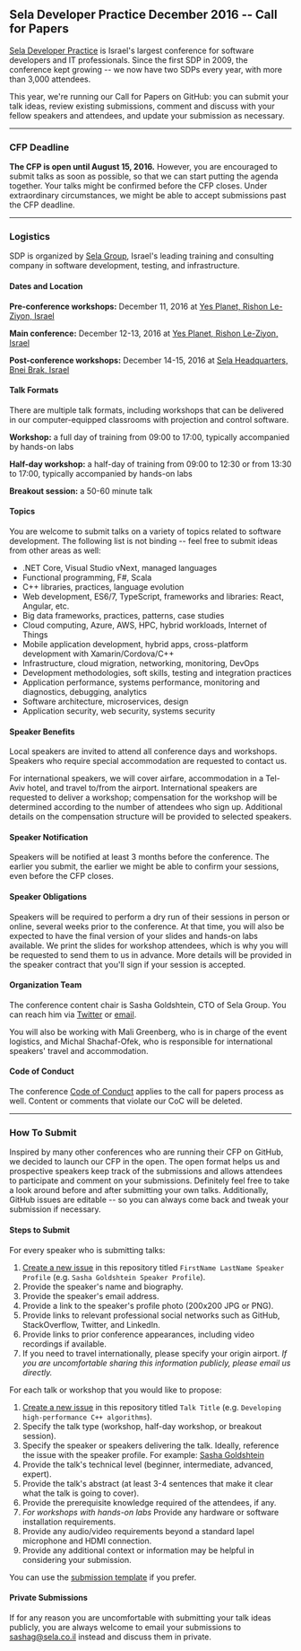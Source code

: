 ## Sela Developer Practice December 2016 -- Call for Papers

[Sela Developer Practice](http://www.seladeveloperpractice.com) is Israel's largest conference for software developers and IT professionals. Since the first SDP in 2009, the conference kept growing -- we now have two SDPs every year, with more than 3,000 attendees.

This year, we're running our Call for Papers on GitHub: you can submit your talk ideas, review existing submissions, comment and discuss with your fellow speakers and attendees, and update your submission as necessary.

- - -

### CFP Deadline

**The CFP is open until August 15, 2016.** However, you are encouraged to submit talks as soon as possible, so that we can start putting the agenda together. Your talks might be confirmed before the CFP closes. Under extraordinary circumstances, we might be able to accept submissions past the CFP deadline.

- - -

### Logistics

SDP is organized by [Sela Group](http://www.selagroup.com), Israel's leading training and consulting company in software development, testing, and infrastructure.

#### Dates and Location

**Pre-conference workshops:** December 11, 2016 at [Yes Planet, Rishon Le-Ziyon, Israel](https://goo.gl/maps/3XxkgadKmgJ2)

**Main conference:** December 12-13, 2016 at [Yes Planet, Rishon Le-Ziyon, Israel](https://goo.gl/maps/3XxkgadKmgJ2)

**Post-conference workshops:** December 14-15, 2016 at [Sela Headquarters, Bnei Brak, Israel](https://goo.gl/maps/S3YBpHJVVe32)

#### Talk Formats

There are multiple talk formats, including workshops that can be delivered in our computer-equipped classrooms with projection and control software.

**Workshop:** a full day of training from 09:00 to 17:00, typically accompanied by hands-on labs

**Half-day workshop:** a half-day of training from 09:00 to 12:30 or from 13:30 to 17:00, typically accompanied by hands-on labs

**Breakout session:** a 50-60 minute talk

#### Topics

You are welcome to submit talks on a variety of topics related to software development. The following list is not binding -- feel free to submit ideas from other areas as well:

* .NET Core, Visual Studio vNext, managed languages
* Functional programming, F#, Scala
* C++ libraries, practices, language evolution
* Web development, ES6/7, TypeScript, frameworks and libraries: React, Angular, etc.
* Big data frameworks, practices, patterns, case studies
* Cloud computing, Azure, AWS, HPC, hybrid workloads, Internet of Things
* Mobile application development, hybrid apps, cross-platform development with Xamarin/Cordova/C++
* Infrastructure, cloud migration, networking, monitoring, DevOps
* Development methodologies, soft skills, testing and integration practices
* Application performance, systems performance, monitoring and diagnostics, debugging, analytics
* Software architecture, microservices, design
* Application security, web security, systems security

#### Speaker Benefits

Local speakers are invited to attend all conference days and workshops. Speakers who require special accommodation are requested to contact us.

For international speakers, we will cover airfare, accommodation in a Tel-Aviv hotel, and travel to/from the airport. International speakers are requested to deliver a workshop; compensation for the workshop will be determined according to the number of attendees who sign up. Additional details on the compensation structure will be provided to selected speakers.

#### Speaker Notification

Speakers will be notified at least 3 months before the conference. The earlier you submit, the earlier we might be able to confirm your sessions, even before the CFP closes.

#### Speaker Obligations

Speakers will be required to perform a dry run of their sessions in person or online, several weeks prior to the conference. At that time, you will also be expected to have the final version of your slides and hands-on labs available. We print the slides for workshop attendees, which is why you will be requested to send them to us in advance. More details will be provided in the speaker contract that you'll sign if your session is accepted.

#### Organization Team

The conference content chair is Sasha Goldshtein, CTO of Sela Group. You can reach him via [Twitter](https://twitter.com/goldshtn) or [email](mailto:sashag@sela.co.il).

You will also be working with Mali Greenberg, who is in charge of the event logistics, and Michal Shachaf-Ofek, who is responsible for international speakers' travel and accommodation.

#### Code of Conduct

The conference [Code of Conduct](coc.md) applies to the call for papers process as well. Content or comments that violate our CoC will be deleted.

- - -

### How To Submit

Inspired by many other conferences who are running their CFP on GitHub, we decided to launch our CFP in the open. The open format helps us and prospective speakers keep track of the submissions and allows attendees to participate and comment on your submissions. Definitely feel free to take a look around before and after submitting your own talks. Additionally, GitHub issues are editable -- so you can always come back and tweak your submission if necessary.

#### Steps to Submit

For every speaker who is submitting talks:

1. [Create a new issue](https://github.com/selagroup/sdp-dec2016-cfp/issues/new) in this repository titled `FirstName LastName Speaker Profile` (e.g. `Sasha Goldshtein Speaker Profile`).
1. Provide the speaker's name and biography.
1. Provide the speaker's email address.
1. Provide a link to the speaker's profile photo (200x200 JPG or PNG).
1. Provide links to relevant professional social networks such as GitHub, StackOverflow, Twitter, and LinkedIn.
1. Provide links to prior conference appearances, including video recordings if available.
1. If you need to travel internationally, please specify your origin airport. *If you are uncomfortable sharing this information publicly, please email us directly.*

For each talk or workshop that you would like to propose:

1. [Create a new issue](https://github.com/selagroup/sdp-dec2016-cfp/issues/new) in this repository titled `Talk Title` (e.g. `Developing high-performance C++ algorithms`).
1. Specify the talk type (workshop, half-day workshop, or breakout session).
1. Specify the speaker or speakers delivering the talk. Ideally, reference the issue with the speaker profile. For example: [Sasha Goldshtein](https://github.com/selagroup/sdp-dec2016-cfp/issues/1)
1. Provide the talk's technical level (beginner, intermediate, advanced, expert).
1. Provide the talk's abstract (at least 3-4 sentences that make it clear what the talk is going to cover).
1. Provide the prerequisite knowledge required of the attendees, if any.
1. *For workshops with hands-on labs* Provide any hardware or software installation requirements.
1. Provide any audio/video requirements beyond a standard lapel microphone and HDMI connection.
1. Provide any additional context or information may be helpful in considering your submission.

You can use the [submission template](submission-template.md) if you prefer.

#### Private Submissions

If for any reason you are uncomfortable with submitting your talk ideas publicly, you are always welcome to email your submissions to [sashag@sela.co.il](mailto:sashag@sela.co.il) instead and discuss them in private.


